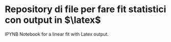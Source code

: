 # Repository di file per fare fit statistici con output in $\latex$
IPYNB Notebook for a linear fit with Latex output.
